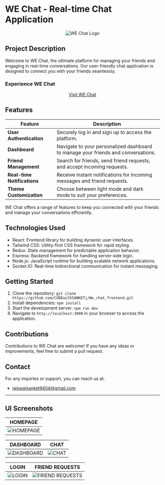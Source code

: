 # WE Chat - Real-time Chat Application

<div align="center">
  <img src="https://logos-world.net/wp-content/uploads/2022/05/WeChat-Logo.png" alt="WE Chat Logo">
</div>

## Project Description

Welcome to WE Chat, the ultimate platform for managing your friends and engaging in real-time conversations. Our user-friendly chat application is designed to connect you with your friends seamlessly.

### Experience WE Chat

<div align="center">
  <a href="https://beautiful-brigadeiros-2948c7.netlify.app">Visit WE Chat</a>
</div>

## Features

| Feature                   | Description                                                                              |
|---------------------------|------------------------------------------------------------------------------------------|
| **User Authentication**   | Securely log in and sign up to access the platform.                                      |
| **Dashboard**             | Navigate to your personalized dashboard to manage your friends and conversations.         |
| **Friend Management**     | Search for friends, send friend requests, and accept incoming requests.                    |
| **Real-time Notifications** | Receive instant notifications for incoming messages and friend requests.                   |
| **Theme Customization**   | Choose between light mode and dark mode to suit your preferences.                          |

WE Chat offers a range of features to keep you connected with your friends and manage your conversations efficiently.

## Technologies Used

- React: Frontend library for building dynamic user interfaces.
- Tailwind CSS: Utility-first CSS framework for rapid styling.
- Redux: State management for predictable application behavior.
- Express: Backend framework for handling server-side logic.
- Node.js: JavaScript runtime for building scalable network applications.
- Socket.IO: Real-time bidirectional communication for instant messaging.

## Getting Started

1. Clone the repository: `git clone https://github.com/CODEwithSANKETj/We_chat_frontend.git`
2. Install dependencies: `npm install`
3. Start the development server: `npm run dev`
4. Navigate to `http://localhost:3000` in your browser to access the application.

## Contributions

Contributions to WE Chat are welcome! If you have any ideas or improvements, feel free to submit a pull request.

## Contact

For any inquiries or support, you can reach us at:
- [jaiswalsanket9404@gmail.com](mailto:jaiswalsanket9404@gmail.com)

---

## UI Screenshots

| HOMEPAGE |
|:--------:|
| ![HOMEPAGE](path/to/homepage-screenshot.png) |

| DASHBOARD | CHAT |
|:---------:|:----:|
| ![DASHBOARD](path/to/dashboard-screenshot.png) | ![CHAT](path/to/chat-screenshot.png) |

| LOGIN | FRIEND REQUESTS |
|:-----:|:---------------:|
| ![LOGIN](path/to/login-screenshot.png) | ![FRIEND REQUESTS](path/to/friend-requests-screenshot.png) |

